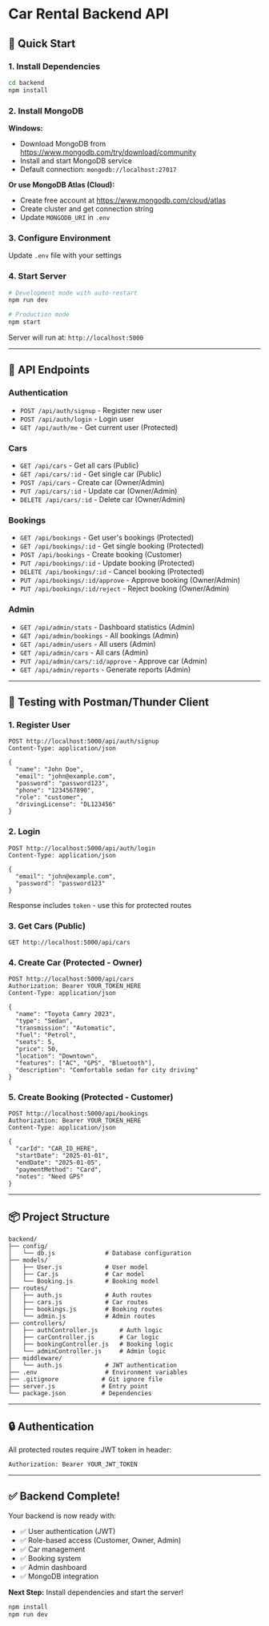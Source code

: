 # Car Rental Backend API

## 🚀 Quick Start

### 1. Install Dependencies
```bash
cd backend
npm install
```

### 2. Install MongoDB
**Windows:**
- Download MongoDB from https://www.mongodb.com/try/download/community
- Install and start MongoDB service
- Default connection: `mongodb://localhost:27017`

**Or use MongoDB Atlas (Cloud):**
- Create free account at https://www.mongodb.com/cloud/atlas
- Create cluster and get connection string
- Update `MONGODB_URI` in `.env`

### 3. Configure Environment
Update `.env` file with your settings

### 4. Start Server
```bash
# Development mode with auto-restart
npm run dev

# Production mode
npm start
```

Server will run at: `http://localhost:5000`

---

## 📡 API Endpoints

### Authentication
- `POST /api/auth/signup` - Register new user
- `POST /api/auth/login` - Login user
- `GET /api/auth/me` - Get current user (Protected)

### Cars
- `GET /api/cars` - Get all cars (Public)
- `GET /api/cars/:id` - Get single car (Public)
- `POST /api/cars` - Create car (Owner/Admin)
- `PUT /api/cars/:id` - Update car (Owner/Admin)
- `DELETE /api/cars/:id` - Delete car (Owner/Admin)

### Bookings
- `GET /api/bookings` - Get user's bookings (Protected)
- `GET /api/bookings/:id` - Get single booking (Protected)
- `POST /api/bookings` - Create booking (Customer)
- `PUT /api/bookings/:id` - Update booking (Protected)
- `DELETE /api/bookings/:id` - Cancel booking (Protected)
- `PUT /api/bookings/:id/approve` - Approve booking (Owner/Admin)
- `PUT /api/bookings/:id/reject` - Reject booking (Owner/Admin)

### Admin
- `GET /api/admin/stats` - Dashboard statistics (Admin)
- `GET /api/admin/bookings` - All bookings (Admin)
- `GET /api/admin/users` - All users (Admin)
- `GET /api/admin/cars` - All cars (Admin)
- `PUT /api/admin/cars/:id/approve` - Approve car (Admin)
- `GET /api/admin/reports` - Generate reports (Admin)

---

## 🧪 Testing with Postman/Thunder Client

### 1. Register User
```http
POST http://localhost:5000/api/auth/signup
Content-Type: application/json

{
  "name": "John Doe",
  "email": "john@example.com",
  "password": "password123",
  "phone": "1234567890",
  "role": "customer",
  "drivingLicense": "DL123456"
}
```

### 2. Login
```http
POST http://localhost:5000/api/auth/login
Content-Type: application/json

{
  "email": "john@example.com",
  "password": "password123"
}
```

Response includes `token` - use this for protected routes

### 3. Get Cars (Public)
```http
GET http://localhost:5000/api/cars
```

### 4. Create Car (Protected - Owner)
```http
POST http://localhost:5000/api/cars
Authorization: Bearer YOUR_TOKEN_HERE
Content-Type: application/json

{
  "name": "Toyota Camry 2023",
  "type": "Sedan",
  "transmission": "Automatic",
  "fuel": "Petrol",
  "seats": 5,
  "price": 50,
  "location": "Downtown",
  "features": ["AC", "GPS", "Bluetooth"],
  "description": "Comfortable sedan for city driving"
}
```

### 5. Create Booking (Protected - Customer)
```http
POST http://localhost:5000/api/bookings
Authorization: Bearer YOUR_TOKEN_HERE
Content-Type: application/json

{
  "carId": "CAR_ID_HERE",
  "startDate": "2025-01-01",
  "endDate": "2025-01-05",
  "paymentMethod": "Card",
  "notes": "Need GPS"
}
```

---

## 📦 Project Structure

```
backend/
├── config/
│   └── db.js              # Database configuration
├── models/
│   ├── User.js            # User model
│   ├── Car.js             # Car model
│   └── Booking.js         # Booking model
├── routes/
│   ├── auth.js            # Auth routes
│   ├── cars.js            # Car routes
│   ├── bookings.js        # Booking routes
│   └── admin.js           # Admin routes
├── controllers/
│   ├── authController.js      # Auth logic
│   ├── carController.js       # Car logic
│   ├── bookingController.js   # Booking logic
│   └── adminController.js     # Admin logic
├── middleware/
│   └── auth.js            # JWT authentication
├── .env                   # Environment variables
├── .gitignore            # Git ignore file
├── server.js             # Entry point
└── package.json          # Dependencies

```

---

## 🔒 Authentication

All protected routes require JWT token in header:
```
Authorization: Bearer YOUR_JWT_TOKEN
```

---

## ✅ Backend Complete!

Your backend is now ready with:
- ✅ User authentication (JWT)
- ✅ Role-based access (Customer, Owner, Admin)
- ✅ Car management
- ✅ Booking system
- ✅ Admin dashboard
- ✅ MongoDB integration

**Next Step:** Install dependencies and start the server!
```bash
npm install
npm run dev
```
